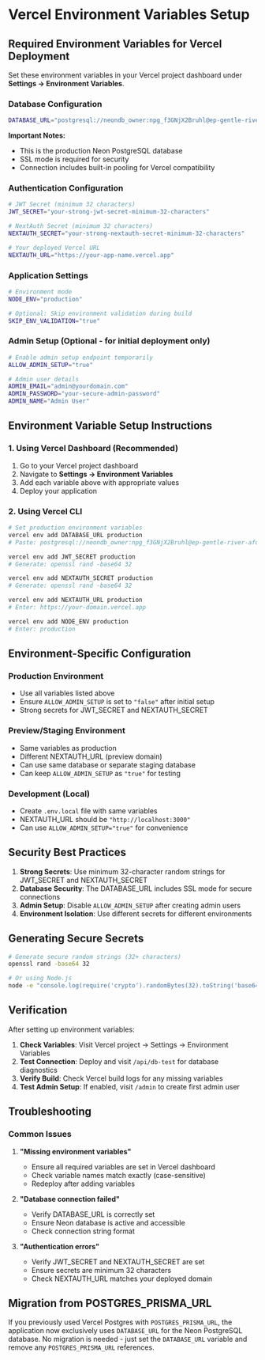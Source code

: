 # Vercel Environment Variables Setup

## Required Environment Variables for Vercel Deployment

Set these environment variables in your Vercel project dashboard under **Settings → Environment Variables**.

### Database Configuration

```bash
DATABASE_URL="postgresql://neondb_owner:npg_f3GNjX2Bruhl@ep-gentle-river-afq83ggv-pooler.c-2.us-west-2.aws.neon.tech/neondb?sslmode=require"
```

**Important Notes:**
- This is the production Neon PostgreSQL database
- SSL mode is required for security
- Connection includes built-in pooling for Vercel compatibility

### Authentication Configuration

```bash
# JWT Secret (minimum 32 characters)
JWT_SECRET="your-strong-jwt-secret-minimum-32-characters"

# NextAuth Secret (minimum 32 characters) 
NEXTAUTH_SECRET="your-strong-nextauth-secret-minimum-32-characters"

# Your deployed Vercel URL
NEXTAUTH_URL="https://your-app-name.vercel.app"
```

### Application Settings

```bash
# Environment mode
NODE_ENV="production"

# Optional: Skip environment validation during build
SKIP_ENV_VALIDATION="true"
```

### Admin Setup (Optional - for initial deployment only)

```bash
# Enable admin setup endpoint temporarily
ALLOW_ADMIN_SETUP="true"

# Admin user details
ADMIN_EMAIL="admin@yourdomain.com"
ADMIN_PASSWORD="your-secure-admin-password"
ADMIN_NAME="Admin User"
```

## Environment Variable Setup Instructions

### 1. Using Vercel Dashboard (Recommended)

1. Go to your Vercel project dashboard
2. Navigate to **Settings → Environment Variables**
3. Add each variable above with appropriate values
4. Deploy your application

### 2. Using Vercel CLI

```bash
# Set production environment variables
vercel env add DATABASE_URL production
# Paste: postgresql://neondb_owner:npg_f3GNjX2Bruhl@ep-gentle-river-afq83ggv-pooler.c-2.us-west-2.aws.neon.tech/neondb?sslmode=require

vercel env add JWT_SECRET production
# Generate: openssl rand -base64 32

vercel env add NEXTAUTH_SECRET production
# Generate: openssl rand -base64 32

vercel env add NEXTAUTH_URL production
# Enter: https://your-domain.vercel.app

vercel env add NODE_ENV production
# Enter: production
```

## Environment-Specific Configuration

### Production Environment
- Use all variables listed above
- Ensure `ALLOW_ADMIN_SETUP` is set to `"false"` after initial setup
- Strong secrets for JWT_SECRET and NEXTAUTH_SECRET

### Preview/Staging Environment
- Same variables as production
- Different NEXTAUTH_URL (preview domain)
- Can use same database or separate staging database
- Can keep `ALLOW_ADMIN_SETUP` as `"true"` for testing

### Development (Local)
- Create `.env.local` file with same variables
- NEXTAUTH_URL should be `"http://localhost:3000"`
- Can use `ALLOW_ADMIN_SETUP="true"` for convenience

## Security Best Practices

1. **Strong Secrets**: Use minimum 32-character random strings for JWT_SECRET and NEXTAUTH_SECRET
2. **Database Security**: The DATABASE_URL includes SSL mode for secure connections
3. **Admin Setup**: Disable `ALLOW_ADMIN_SETUP` after creating admin users
4. **Environment Isolation**: Use different secrets for different environments

## Generating Secure Secrets

```bash
# Generate secure random strings (32+ characters)
openssl rand -base64 32

# Or using Node.js
node -e "console.log(require('crypto').randomBytes(32).toString('base64'))"
```

## Verification

After setting up environment variables:

1. **Check Variables**: Visit Vercel project → Settings → Environment Variables
2. **Test Connection**: Deploy and visit `/api/db-test` for database diagnostics
3. **Verify Build**: Check Vercel build logs for any missing variables
4. **Test Admin Setup**: If enabled, visit `/admin` to create first admin user

## Troubleshooting

### Common Issues

1. **"Missing environment variables"**
   - Ensure all required variables are set in Vercel dashboard
   - Check variable names match exactly (case-sensitive)
   - Redeploy after adding variables

2. **"Database connection failed"**
   - Verify DATABASE_URL is correctly set
   - Ensure Neon database is active and accessible
   - Check connection string format

3. **"Authentication errors"**
   - Verify JWT_SECRET and NEXTAUTH_SECRET are set
   - Ensure secrets are minimum 32 characters
   - Check NEXTAUTH_URL matches your deployed domain

## Migration from POSTGRES_PRISMA_URL

If you previously used Vercel Postgres with `POSTGRES_PRISMA_URL`, the application now exclusively uses `DATABASE_URL` for the Neon PostgreSQL database. No migration is needed - just set the `DATABASE_URL` variable and remove any `POSTGRES_PRISMA_URL` references.
